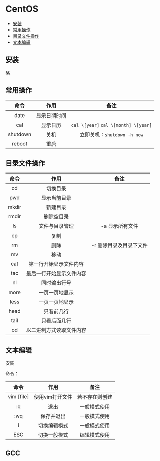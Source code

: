 # CentOS

* [安装](#安装)
* [常用操作](#常用操作)
* [目录文件操作](#目录文件操作)
* [文本编辑](#文本编辑)



## 安装

略

## 常用操作

|命令|作用|备注|
|:-:|:-:|:-:|
|date|显示日期时间||
|cal|显示日历|`cal \[year]` `cal \[month] \[year]`|
|shutdown|关机|立即关机：`shutdown -h now`|
|reboot|重启||

## 目录文件操作

|命令|作用|备注|
|:-:|:-:|:-:|
|cd|切换目录||
|pwd|显示当前目录||
|mkdir|新建目录||
|rmdir|删除空目录||
|ls|文件与目录管理|-a 显示所有文件|
|cp|复制||
|rm|删除|-r 删除目录及目录下文件|
|mv|移动||
|cat|第一行开始显示文件内容||
|tac|最后一行开始显示文件内容||
|nl|同时输出行号||
|more|一页一页地显示||
|less|一页一页地显示||
|head|只看前几行||
|tail|只看后面几行||
|od|以二进制方式读取文件内容||

## 文本编辑
安装

命令：

|命令|作用|备注|
|:-:|:-:|:-:|
|vim \[file]|使用vim打开文件|若不存在则创建|
|:q|退出|一般模式使用|
|:wq|保存并退出|一般模式使用|
|i|切换编辑模式|一般模式使用|
|ESC|切换一般模式|编辑模式使用|

## GCC
